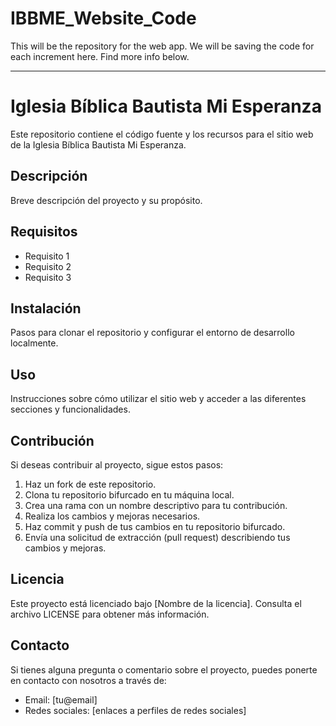 # IBBME_Website_Code
This will be the repository for the web app. We will be saving the code for each increment here. Find more info below.

*****************************************************

# Iglesia Bíblica Bautista Mi Esperanza
Este repositorio contiene el código fuente y los recursos para el sitio web de la Iglesia Bíblica Bautista Mi Esperanza.

## Descripción
Breve descripción del proyecto y su propósito.

## Requisitos
- Requisito 1
- Requisito 2
- Requisito 3

## Instalación
Pasos para clonar el repositorio y configurar el entorno de desarrollo localmente.

## Uso
Instrucciones sobre cómo utilizar el sitio web y acceder a las diferentes secciones y funcionalidades.

## Contribución
Si deseas contribuir al proyecto, sigue estos pasos:
1. Haz un fork de este repositorio.
2. Clona tu repositorio bifurcado en tu máquina local.
3. Crea una rama con un nombre descriptivo para tu contribución.
4. Realiza los cambios y mejoras necesarios.
5. Haz commit y push de tus cambios en tu repositorio bifurcado.
6. Envía una solicitud de extracción (pull request) describiendo tus cambios y mejoras.

## Licencia
Este proyecto está licenciado bajo [Nombre de la licencia]. Consulta el archivo LICENSE para obtener más información.

## Contacto
Si tienes alguna pregunta o comentario sobre el proyecto, puedes ponerte en contacto con nosotros a través de:
- Email: [tu@email]
- Redes sociales: [enlaces a perfiles de redes sociales]
